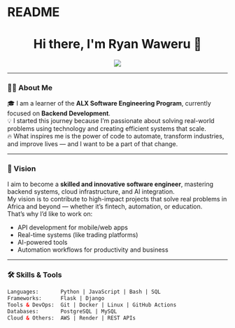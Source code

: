 # README
<!-- GitHub Profile README for Ryan Waweru - ALX SE Learner -->

<h1 align="center">Hi there, I'm Ryan Waweru 👋</h1>

<p align="center">
  <img src="https://readme-typing-svg.herokuapp.com?font=Fira+Code&size=22&pause=1000&eCenter=true&vCenter=true&width=450&lines=Software+Engineer+%10C+Backend+Specialist;Passionate+about+scalable+systems+%26+real+world+impact" />
</p>

---

### 🧑‍💻 About Me

🎓 I am a learner of the **ALX Software Engineering Program**, currently focused on **Backend Development**.  
💡 I started this journey because I’m passionate about solving real-world problems using technology and creating efficient systems that scale.  
🔥 What inspires me is the power of code to automate, transform industries, and improve lives — and I want to be a part of that change.

---

### 🎯 Vision

I aim to become a **skilled and innovative software engineer**, mastering backend systems, cloud infrastructure, and AI integration.  
My vision is to contribute to high-impact projects that solve real problems in Africa and beyond — whether it’s fintech, automation, or education.  
That’s why I’d like to work on:
- API development for mobile/web apps  
- Real-time systems (like trading platforms)  
- AI-powered tools  
- Automation workflows for productivity and business

---

### 🛠️ Skills & Tools

```html
Languages:       Python | JavaScript | Bash | SQL  
Frameworks:      Flask | Django  
Tools & DevOps:  Git | Docker | Linux | GitHub Actions  
Databases:       PostgreSQL | MySQL  
Cloud & Others:  AWS | Render | REST APIs  
